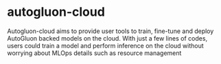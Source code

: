 # autogluon-cloud
Autogluon-cloud aims to provide user tools to train, fine-tune and deploy AutoGluon backed models on the cloud. With just a few lines of codes, users could train a model and perform inference on the cloud without worrying about MLOps details such as resource management

